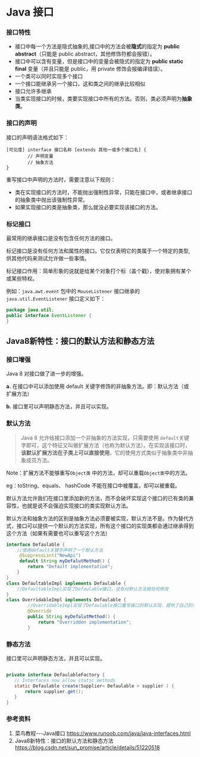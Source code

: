 # Java 接口

### 接口特性

* 接口中每一个方法是隐式抽象的,接口中的方法会被**隐式**的指定为 **public abstract**（只能是 public abstract，其他修饰符都会报错）。
* 接口中可以含有变量，但是接口中的变量会被隐式的指定为 **public static final** 变量（并且只能是 public，用 private 修饰会报编译错误）。
* 一个类可以同时实现多个接口
* 一个接口能继承另一个接口，这和类之间的继承比较相似
* 接口允许多继承
* 当类实现接口的时候，类要实现接口中所有的方法。否则，类必须声明为**抽象类**。

### 接口的声明

接口的声明语法格式如下：

```
[可见度] interface 接口名称 [extends 其他一或多个接口名] {
        // 声明变量
        // 抽象方法
}
```

重写接口中声明的方法时，需要注意以下规则：

* 类在实现接口的方法时，不能抛出强制性异常，只能在接口中，或者继承接口的抽象类中抛出该强制性异常。
* 如果实现接口的类是抽象类，那么就没必要实现该接口的方法。

### 标记接口

最常用的继承接口是没有包含任何方法的接口。

标记接口是没有任何方法和属性的接口。它仅仅表明它的类属于一个特定的类型,供其他代码来测试允许做一些事情。

标记接口作用：简单形象的说就是给某个对象打个标（盖个戳），使对象拥有某个或某些特权。

例如：`java.awt.event` 包中的 `MouseListener` 接口继承的 `java.util.EventListener` 接口定义如下：

```java
package java.util; 
public interface EventListener {
}
```

## Java8新特性：接口的默认方法和静态方法

### 接口增强

Java 8 对接口做了进一步的增强。

**a.** 在接口中可以添加使用 default 关键字修饰的非抽象方法。即：默认方法（或扩展方法）

**b.** 接口里可以声明静态方法，并且可以实现。

### 默认方法

>  Java 8 允许给接口添加一个非抽象的方法实现，只需要使用 `default`关键字即可，这个特征又叫做扩展方法（也称为默认方法）。在实现该接口时，**该默认扩展方法在子类上可以直接使用**，它的使用方式类似于抽象类中非抽象成员方法。

Note：扩展方法不能够重写`Object类` 中的方法，却可以重载`Object类`中的方法。

eg：toString、equals、 hashCode 不能在接口中被覆盖，却可以被重载。

默认方法允许我们在接口里添加新的方法，而不会破坏实现这个接口的已有类的兼容性，也就是说不会强迫实现接口的类实现默认方法。

默认方法和抽象方法的区别是抽象方法必须要被实现，默认方法不是。作为替代方式，接口可以提供一个默认的方法实现，所有这个接口的实现类都会通过继承得到这个方法（如果有需要也可以重写这个方法）

```java
interface Defaulable {
    //使用default关键字声明了一个默认方法
     @SuppressLint("NewApi")
     default String myDefalutMethod() {
        return "Default implementation";
    }
}
class DefaultableImpl implements Defaulable {
    //DefaultableImpl实现了Defaulable接口，没有对默认方法做任何修改
}
class OverridableImpl implements Defaulable {
        //OverridableImpl实现了Defaulable接口重写接口的默认实现，提供了自己的实现方法。
        @Override
        public String myDefalutMethod() {
            return "Overridden implementation";
        }
```

### 静态方法

接口里可以声明静态方法，并且可以实现。

````java

private interface DefaulableFactory {
   // Interfaces now allow static methods
   static Defaulable create(Supplier< Defaulable > supplier ) {
       return supplier.get();
   }
}
````



### 参考资料

1. 菜鸟教程---Java接口 https://www.runoob.com/java/java-interfaces.html
2.  Java8新特性：接口的默认方法和静态方法  https://blog.csdn.net/sun_promise/article/details/51220518